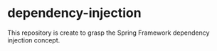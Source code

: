 # dependency-injection
This repository is create to grasp the Spring Framework dependency injection concept.

